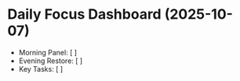 # Daily Focus Dashboard (2025-10-07)

- Morning Panel:   [ ] 
- Evening Restore: [ ] 
- Key Tasks:       [ ] 

